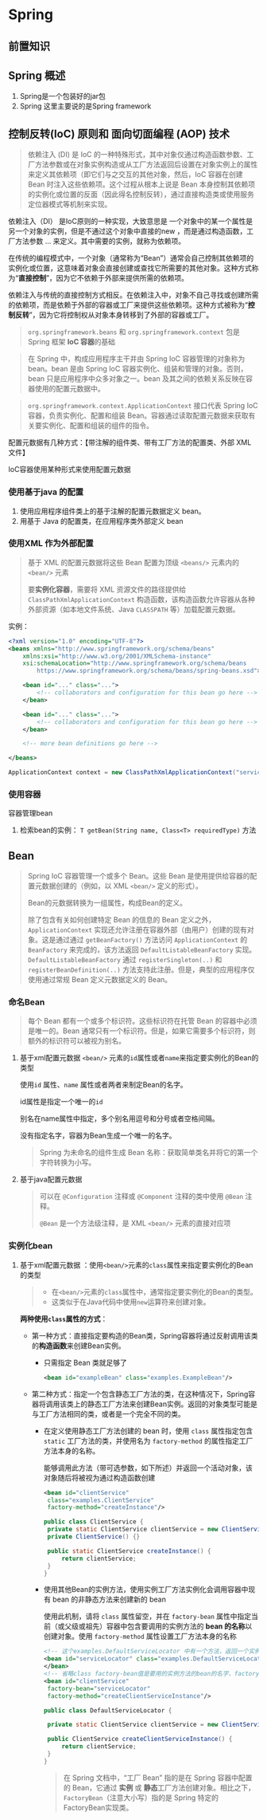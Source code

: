 # Spring

## 前置知识

## Spring 概述

1. Spring是一个包装好的jar包
2. Spring 这里主要说的是Spring framework

##  控制反转(IoC) 原则和 面向切面编程 (AOP) 技术

> 依赖注入 (DI) 是 IoC 的一种特殊形式，其中对象仅通过构造函数参数、工厂方法参数或在对象实例构造或从工厂方法返回后设置在对象实例上的属性来定义其依赖项（即它们与之交互的其他对象，然后，IoC 容器在创建 Bean 时注入这些依赖项。这个过程从根本上说是 Bean 本身控制其依赖项的实例化或位置的反面（因此得名控制反转），通过直接构造类或使用服务定位器模式等机制来实现。

依赖注入（DI） 是IoC原则的一种实现，大致意思是 一个对象中的某一个属性是另一个对象的实例，但是不通过这个对象中直接的new ，而是通过构造函数，工厂方法参数 ... 来定义。其中需要的实例，就称为依赖项。

在传统的编程模式中，一个对象（通常称为“Bean”）通常会自己控制其依赖项的实例化或位置，这意味着对象会直接创建或查找它所需要的其他对象。这种方式称为“**直接控制**”，因为它不依赖于外部来提供所需的依赖项。

依赖注入与传统的直接控制方式相反。在依赖注入中，对象不自己寻找或创建所需的依赖项，而是依赖于外部的容器或工厂来提供这些依赖项。这种方式被称为“**控制反转**”，因为它将控制权从对象本身转移到了外部的容器或工厂。

> `org.springframework.beans` 和 `org.springframework.context` 包是 Spring 框架 **IoC 容器**的基础

> 在 Spring 中，构成应用程序主干并由 Spring IoC 容器管理的对象称为 bean。bean 是由 Spring IoC 容器实例化、组装和管理的对象。否则，bean 只是应用程序中众多对象之一。bean 及其之间的依赖关系反映在容器使用的配置元数据中。

> `org.springframework.context.ApplicationContext` 接口代表 Spring IoC 容器，负责实例化、配置和组装 Bean。容器通过读取配置元数据来获取有关要实例化、配置和组装的组件的指令。

配置元数据有几种方式：【带注解的组件类、带有工厂方法的配置类、外部 XML 文件】

IoC容器使用某种形式来使用配置元数据

### 使用基于java 的配置

1. 使用应用程序组件类上的基于注解的配置元数据定义 bean。
2. 用基于 Java 的配置类，在应用程序类外部定义 bean

### 使用XML 作为外部配置

> 基于 XML 的配置元数据将这些 Bean 配置为顶级 `<beans/>` 元素内的 `<bean/>` 元素
>
> 要**实例化容器**，需要将 XML 资源文件的路径提供给 `ClassPathXmlApplicationContext` 构造函数，该构造函数允许容器从各种外部资源（如本地文件系统、Java `CLASSPATH` 等）加载配置元数据。

实例：

```xml
<?xml version="1.0" encoding="UTF-8"?>
<beans xmlns="http://www.springframework.org/schema/beans"
	xmlns:xsi="http://www.w3.org/2001/XMLSchema-instance"
	xsi:schemaLocation="http://www.springframework.org/schema/beans
		https://www.springframework.org/schema/beans/spring-beans.xsd">

	<bean id="..." class="...">  
		<!-- collaborators and configuration for this bean go here -->
	</bean>

	<bean id="..." class="...">
		<!-- collaborators and configuration for this bean go here -->
	</bean>

	<!-- more bean definitions go here -->

</beans>
```

```java
ApplicationContext context = new ClassPathXmlApplicationContext("services.xml", "daos.xml");
```

### 使用容器

容器管理bean

1. 检索bean的实例： `T getBean(String name, Class<T> requiredType)` 方法

## Bean

> Spring IoC 容器管理一个或多个 Bean。这些 Bean 是使用提供给容器的配置元数据创建的（例如，以 XML `<bean/>` 定义的形式）。
>
> Bean的元数据转换为一组属性，构成Bean的定义。
>
> 除了包含有关如何创建特定 Bean 的信息的 Bean 定义之外，`ApplicationContext` 实现还允许注册在容器外部（由用户）创建的现有对象。这是通过通过 `getBeanFactory()` 方法访问 `ApplicationContext` 的 `BeanFactory` 来完成的，该方法返回 `DefaultListableBeanFactory` 实现。`DefaultListableBeanFactory` 通过 `registerSingleton(..)` 和 `registerBeanDefinition(..)` 方法支持此注册。但是，典型的应用程序仅使用通过常规 Bean 定义元数据定义的 Bean。

### 命名Bean

> 每个 Bean 都有一个或多个标识符。这些标识符在托管 Bean 的容器中必须是唯一的。Bean 通常只有一个标识符。但是，如果它需要多个标识符，则额外的标识符可以被视为别名。

1. 基于xml配置元数据 `<bean/>` 元素的`id`属性或者`name`来指定要实例化的Bean的类型

   使用`id` 属性、`name` 属性或者两者来制定Bean的名字。

   id属性是指定一个唯一的`id` 

   别名在name属性中指定，多个别名用逗号和分号或者空格间隔。

   没有指定名字，容器为Bean生成一个唯一的名字。

   > Spring 为未命名的组件生成 Bean 名称：获取简单类名并将它的第一个字符转换为小写。

2. 基于java配置元数据

   > 可以在 `@Configuration` 注释或 `@Component` 注释的类中使用 `@Bean` 注释。
   >
   > `@Bean` 是一个方法级注释，是 XML `<bean/>` 元素的直接对应项

### 实例化bean

1. 基于xml配置元数据 ：使用`<bean/>`元素的`class`属性来指定要实例化的Bean的类型

   > - 在`<bean/>`元素的`class`属性中，通常指定要实例化的Bean的类型。
   > - 这类似于在Java代码中使用`new`运算符来创建对象。

   **两种使用`class`属性的方式**：

   - 第一种方式：直接指定要构造的Bean类，Spring容器将通过反射调用该类的**构造函数**来创建Bean实例。

     - 只需指定 Bean 类就足够了

       ```xml
       <bean id="exampleBean" class="examples.ExampleBean"/>
       ```

   - 第二种方式：指定一个包含静态工厂方法的类，在这种情况下，Spring容器将调用该类上的静态工厂方法来创建Bean实例。返回的对象类型可能是与工厂方法相同的类，或者是一个完全不同的类。

     - 在定义使用静态工厂方法创建的 bean 时，使用 `class` 属性指定包含 `static` 工厂方法的类，并使用名为 `factory-method` 的属性指定工厂方法本身的名称。

       能够调用此方法（带可选参数，如下所述）并返回一个活动对象，该对象随后将被视为通过构造函数创建

       ```xml
       <bean id="clientService"
       	class="examples.ClientService"
       	factory-method="createInstance"/>
       ```

       ```java
       public class ClientService {
       	private static ClientService clientService = new ClientService();
       	private ClientService() {}
       
       	public static ClientService createInstance() {
       		return clientService;
       	}
       }
       ```

     - 使用其他Bean的实例方法，使用实例工厂方法实例化会调用容器中现有 bean 的非静态方法来创建新的 bean

       使用此机制，请将 `class` 属性留空，并在 `factory-bean` 属性中指定当前（或父级或祖先）容器中包含要调用的实例方法的 **bean 的名称**以创建对象。使用 `factory-method` 属性设置工厂方法本身的名称

       ```xml
       <!-- 这个examples.DefaultServiceLocator 中有一个方法，返回一个实例-->
       <bean id="serviceLocator" class="examples.DefaultServiceLocator">
       </bean>
       <!-- 省略class factory-bean值是要用的实例方法的bean的名字，factory-method 要用的实例方法名 -->
       <bean id="clientService"
       	factory-bean="serviceLocator"
       	factory-method="createClientServiceInstance"/>
       ```

       ```java
       public class DefaultServiceLocator {
       
       	private static ClientService clientService = new ClientServiceImpl();
       
       	public ClientService createClientServiceInstance() {
       		return clientService;
       	}
       }
       ```

       > 在 Spring 文档中，“工厂 Bean” 指的是在 Spring 容器中配置的 Bean，它通过 **实例** 或 **静态**工厂方法创建对象。相比之下，`FactoryBean`（注意大小写）指的是 Spring 特定的 FactoryBean实现类。

